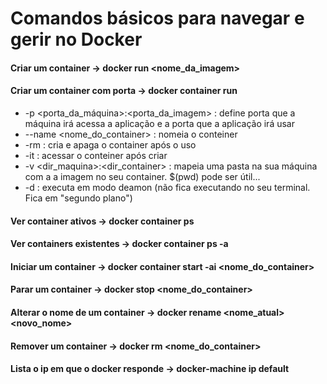 # Comandos básicos para navegar e gerir no Docker

#### Criar um container -> docker run   \<nome_da_imagem>
#### Criar um container com porta -> docker container run <imagem> 
 * -p \<porta_da_máquina>:\<porta_da_imagem> : define porta que a máquina irá acessa a aplicação e a porta que a aplicação irá usar
 * --name \<nome_do_container> : nomeia o conteiner
 * -rm : cria e apaga o container após o uso
 * -it : acessar o conteiner após criar
 * -v <dir_maquina>:<dir_container> : mapeia uma pasta na sua máquina com a a imagem no seu container. $(pwd) pode ser útil...
 * -d : executa em modo deamon (não fica executando no seu terminal. Fica em "segundo plano")
 
#### Ver container ativos -> docker container ps
#### Ver containers existentes -> docker container ps -a

#### Iniciar um container -> docker container start -ai \<nome_do_container>
#### Parar um container -> docker stop \<nome_do_container>
#### Alterar o nome de um container -> docker rename \<nome_atual> \<novo_nome>
#### Remover um container -> docker rm \<nome_do_container>


#### Lista o ip em que o docker responde -> docker-machine ip default